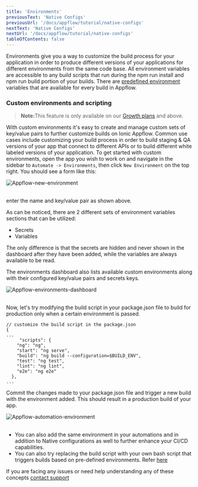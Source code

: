 ```yaml
---
title: 'Environments'
previousText: 'Native Configs'
previousUrl: '/docs/appflow/tutorial/native-configs'
nextText: 'Native Configs'
nextUrl: '/docs/appflow/tutorial/native-configs'
tableOfContents: false
---
```



Environments give you a way to customize the build process for your application in order to produce different versions of your applications for different environments from the same code base. All environment variables are accessible to any build scripts that run during the npm run install and npm run build portion of your builds. There are [predefined environment](https://ionicframework.com/docs/appflow/automation/environments#predefined-environments) variables that are available for every build in Appflow.


### Custom environments and scripting


<blockquote>
  <p><b>Note:</b>This feature is only available on our <a href="https://ionicframework.com/pricing">Growth plans</a> and above.</p>
</blockquote>

With custom environments it's easy to create and manage custom sets of key/value pairs
to further customize builds on Ionic Appflow. Common use cases include customizing your build process
in order to build staging & QA versions of your app that connect to different APIs
or to build different white labeled versions of your application.
To get started with custom environments, open the app you wish to work on and navigate in the sidebar to
`Automate -> Environments`, then click `New Environment` on the top right. You should see a form like this:

![Appflow-new-environment](/docs/assets/img/appflow/tutorial/new-environment.png)<br><br>

enter the name and key/value pair as shown above.

As can be noticed, there are 2 different sets of environment variables sections that can be utilized:
* Secrets
* Variables

The only difference is that the secrets are hidden and never shown in the dashboard after they have been added, while
the variables are always available to be read.

The environments dashboard also lists available custom environments along with their configured key/value pairs and secrets keys.

![Appflow-environments-dashboard](/docs/assets/img/appflow/tutorial/environments-dashboard.png)<br><br>

Now, let's try modifying the build script in your package.json file to build for production only when a certain environment is passed.

```
// customize the build script in the package.json
{
...
     "scripts": {
    "ng": "ng",
    "start": "ng serve",
    "build": "ng build --configuration=$BUILD_ENV",
    "test": "ng test",
    "lint": "ng lint",
    "e2e": "ng e2e"
  },
...
```

Commit the changes made to your package.json file and trigger a new build with the environment added. This should result in a production build of your app.

![Appflow-automation-environment](/docs/assets/img/appflow/tutorial/automation-environment.png)<br><br>

* You can also add the same environment in your automations and in addition to Native configurations as well to further enhance your CI/CD capabilities.
* You can also try replacing the build script with your own bash script that triggers builds based on pre-defined environments. Refer [here](https://ionicframework.com/docs/appflow/automation/environments#usage)

If you are facing any issues or need help understanding any of these concepts [contact support](https://ionic.zendesk.com/hc/en-us)
